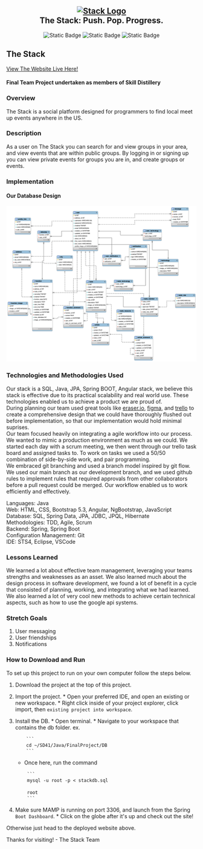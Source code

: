 <h2 align="center">
    <a href="http://172.234.29.146:8080/THESTACK/#/home" target="blank_">
        <img height="100" alt="Stack Logo" src=https://github.com/Parrisu/FinalProject/blob/main/Resources/Images/stackicon.png/>
    </a>
    <br>
    The Stack: Push. Pop. Progress.
</h2>

<div align="center">
    
![Static Badge](https://img.shields.io/badge/Max-DBA-blue?link=https%3A%2F%2Fgithub.com%2Fmaxwelltremaine)
![Static Badge](https://img.shields.io/badge/Jake-SCRUM-orange?link=https%3A%2F%2Fgithub.com%2FJakersnell)
![Static Badge](https://img.shields.io/badge/Parris-Repo_Owner-green?link=https%3A%2F%2Fgithub.com%2FParrisu)

</div>


## The Stack

[View The Website Live Here!](http://172.234.29.146:8080/THESTACK)

#### Final Team Project undertaken as members of Skill Distillery

### Overview
The Stack is a social platform designed for programmers to find local meet up events anywhere in the US. 

### Description
As a user on The Stack you can search for and view groups in your area, and view events that are within public groups. By logging in or signing up you can view private events for groups you are in, and create groups or events.

### Implementation

#### Our Database Design
![Our Database schema](https://github.com/Jakersnell/TheStack/blob/main/Resources/Images/stackdiagram.png?raw=true)


### Technologies and Methodologies Used
Our stack is a SQL, Java, JPA, Spring BOOT, Angular stack, we believe this stack is effective due to its practical scalability and real world use. These technologies enabled us to achieve a product we are proud of.
<br>
During planning our team used great tools like [eraser.io](https://app.eraser.io), [figma](https://www.figma.com), and [trello](https://trello.com) to create a comprehensive design that we could have thoroughly flushed out before implementation, so that our implementation would hold minimal suprises. 
<br>
Our team focused heavily on integrating a agile workflow into our process. We wanted to mimic a production environment as much as we could. We started each day with a scrum meeting, we then went through our trello task board and assigned tasks to. To work on tasks we used a 50/50 combination of side-by-side work, and pair programming. 
<br>
We embraced git branching and used a branch model inspired by git flow. We used our main branch as our development branch, and we used github rules to implement rules that required approvals from other collaborators before a pull request could be merged. Our workflow enabled us to work efficiently and effectively. 
<br>

Languages: Java <br>
Web: HTML, CSS, Bootstrap 5.3, Angular, NgBootstrap, JavaScript <br>
Database: SQL, Spring Data, JPA, JDBC, JPQL, Hibernate <br>
Methodologies: TDD, Agile, Scrum  <br>
Backend: Spring, Spring Boot <br>
Configuration Management: Git <br>
IDE: STS4, Eclipse, VSCode <br>

### Lessons Learned
We learned a lot about effective team management, leveraging your teams strengths and weaknesses as an asset. We also learned much about the design process in software development, we found a lot of benefit in a cycle that consisted of planning, working, and integrating what we had learned. We also learned a lot of very cool new methods to achieve certain technical aspects, such as how to use the google api systems. 


### Stretch Goals
1. User messaging 
2. User friendships
3. Notifications

### How to Download and Run

To set up this project to run on your own computer follow the steps below.

 1. Download the project at the top of this project.
 2. Import the project.
        * Open your preferred IDE, and open an existing or new workspace.
        * Right click inside of your project explorer, click import, then `existing project into workspace`.
 3. Install the DB.
        * Open terminal.
        * Navigate to your workspace that contains the db folder. 
            ex.
            
            ```
            cd ~/SD41/Java/FinalProject/DB
            ```
    
     * Once here, run the command

            ```
            mysql -u root -p < stackdb.sql

            root
            ```
       
5. Make sure MAMP is running on port 3306, and launch from the Spring `Boot Dashboard`.
        * Click on the globe after it's up and check out the site!

Otherwise just head to the deployed website above.

Thanks for visiting!
    - The Stack Team

